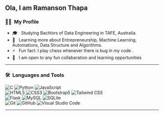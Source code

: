 ## Ola, I am Ramanson Thapa

### 👨‍💻 &nbsp;My Profile

- 🎓 &nbsp; Studying  Bachlors of Data Engineering in TAFE, Australia. 
- 📖 &nbsp; Learning more about Entrepreneurship, Machine Learning, Automations, Data Structure and Algorithms.
- ⚡️ &nbsp; Fun fact: I play chess whenever there is bug in my code .
- 🧩 &nbsp; I am open to any fun collabaration and learning opportunities
---


### 🛠 &nbsp;Languages and Tools
  ![C](https://img.shields.io/badge/-333333?style=flat&logo=c)
  ![Python](https://img.shields.io/badge/-Python-333333?style=flat&logo=python)
  ![JavaScript](https://img.shields.io/badge/-JavaScript-333333?style=flat&logo=javascript)  
  ![HTML5](https://img.shields.io/badge/-HTML5-333333?style=flat&logo=HTML5)
  ![CSS3](https://img.shields.io/badge/-CSS3-333333?style=flat&logo=CSS3&logoColor=1572B6)
  ![Bootstrap5](https://img.shields.io/badge/-Bootstrap-333333?style=flat&logo=bootstrap&logoColor=563D7C)
  ![Tailwind CSS](https://img.shields.io/badge/-Tailwind%20CSS-333333?style=flat&logo=tailwindcss)  
  ![Flask](https://img.shields.io/badge/-Flask-000000?style=flat&logo=flask) 
  ![MySQL](https://img.shields.io/badge/-MySQL-333333?style=flat&logo=mysql)
  ![SQLite](https://img.shields.io/badge/-SQLite-336791?style=flat&logo=SQLite)   
  ![Git](https://img.shields.io/badge/-Git-333333?style=flat&logo=git)
  ![GitHub](https://img.shields.io/badge/-GitHub-333333?style=flat&logo=github)
  ![Visual Studio Code](https://img.shields.io/badge/-Visual%20Studio%20Code-333333?style=flat&logo=visual-studio-code&logoColor=007ACC)
 
---
